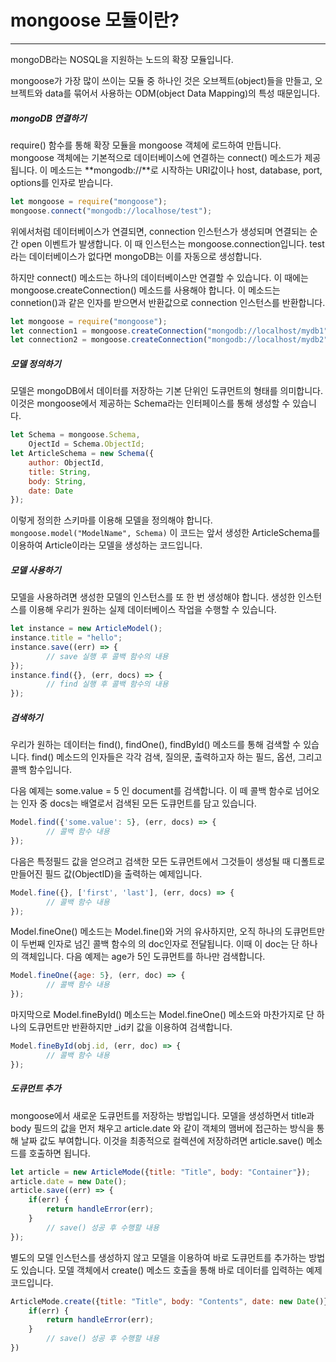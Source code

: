 # mongoose 모듈이란?
---
mongoDB라는 NOSQL을 지원하는 노드의 확장 모듈입니다.

mongoose가 가장 많이 쓰이는 모듈 중 하나인 것은 오브젝트(object)들을 만들고, 오브젝트와 data를 묶어서 사용하는 ODM(object Data Mapping)의 특성 때문입니다.

##### mongoDB 연결하기
require() 함수를 통해 확장 모듈을 mongoose 객체에 로드하여 만듭니다.
mongoose 객체에는 기본적으로 데이터베이스에 연결하는 connect() 메소드가 제공됩니다. 이 메소드는 **mongodb://**로 시작하는 URI값이나 host, database, port, options를 인자로 받습니다.

``` javascript
let mongoose = require("mongoose");
mongoose.connect("mongodb://localhose/test");
```

위에서처럼 데이터베이스가 연결되면, connection 인스턴스가 생성되며 연결되는 순간 open 이벤트가 발생합니다. 이 때 인스턴스는 mongoose.connection입니다.
test라는 데이터베이스가 없다면 mongoDB는 이를 자동으로 생성합니다.

하지만 connect() 메소드는 하나의 데이터베이스만 연결할 수 있습니다.
이 때에는 mongoose.createConnection() 메소드를 사용해야 합니다.
이 메소드는 connetion()과 같은 인자를 받으면서 반환값으로 connection 인스턴스를 반환합니다.

``` javascript
let mongoose = require("mongoose");
let connection1 = mongoose.createConnection("mongodb://localhost/mydb1");
let connection2 = mongoose.createConnection("mongodb://localhost/mydb2");
```

##### 모델 정의하기
모델은 mongoDB에서 데이터를 저장하는 기본 단위인 도큐먼트의 형태를 의미합니다.
이것은 mongoose에서 제공하는 Schema라는 인터페이스를 통해 생성할 수 있습니다.
``` javascript
let Schema = mongoose.Schema, 
    OjectId = Schema.ObjectId;
let ArticleSchema = new Schema({
    author: ObjectId,
    title: String,
    body: String,
    date: Date
});
```

이렇게 정의한 스키마를 이용해 모델을 정의해야 합니다.
`mongoose.model("ModelName", Schema)`
이 코드는 앞서 생성한 ArticleSchema를 이용하여 Article이라는 모델을 생성하는 코드입니다.

##### 모델 사용하기

모델을 사용하려면 생성한 모델의 인스턴스를 또 한 번 생성해야 합니다. 생성한 인스턴스를 이용해 우리가 원하는 실제 데이터베이스 작업을 수행할 수 있습니다.
``` javascript
let instance = new ArticleModel();
instance.title = "hello";
instance.save((err) => {
        // save 실행 후 콜백 함수의 내용
});
instance.find({}, (err, docs) => {
        // find 실행 후 콜백 함수의 내용
});
```

##### 검색하기

우리가 원하는 데이터는 find(), findOne(), findByld() 메소드를 통해 검색할 수 있습니다.
find() 메소드의 인자들은 각각 검색, 질의문, 출력하고자 하는 필드, 옵션, 그리고 콜백 함수입니다.

다음 예제는 some.value = 5 인 document를 검색합니다. 이 떼 콜백 함수로 넘어오는 인자 중 docs는 배열로서 검색된 모든 도큐먼트를 담고 있습니다.

``` javascript
Model.find({'some.value': 5}, (err, docs) => {
        // 콜백 함수 내용
});
```
다음은 특정필드 값을 얻으려고 검색한 모든 도큐먼트에서 그것들이 생성될 때 디폴트로 만들어진 필드 값(ObjectID)을 출력하는 예제입니다.
``` javascript
Model.fine({}, ['first', 'last'], (err, docs) => {
        // 콜백 함수 내용
});
```
Model.fineOne() 메소드는 Model.fine()와 거의 유사하지만, 오직 하나의 도큐먼트만이 두번째 인자로 넘긴 콜백 함수의 의 doc인자로 전달됩니다. 이때 이 doc는 단 하나의 객체입니다. 다음 예제는 age가 5인 도큐먼트를 하나만 검색합니다.
``` javascript
Model.fineOne({age: 5}, (err, doc) => {
        // 콜백 함수 내용
});
```
마지막으로 Model.fineById() 메소드는 Model.fineOne() 메소드와 마찬가지로 단 하나의 도큐먼트만 반환하지만 _id키 값을 이용하여 검색합니다.
``` javascript
Model.fineById(obj.id, (err, doc) => {
        // 콜백 함수 내용
});
```

##### 도큐먼트 추가
mongoose에서 새로운 도큐먼트를 저장하는 방법입니다.
모델을 생성하면서 title과 body 필드의 값을 먼저 채우고 article.date 와 같이 객체의 맴버에 접근하는 방식을 통해 날짜 값도 부여합니다. 이것을 최종적으로 컬렉션에 저장하려면 article.save() 메소드를 호출하면 됩니다.
``` javascript
let article = new ArticleMode({title: "Title", body: "Container"});
article.date = new Date();
article.save((err) => {
    if(err) {
        return handleError(err);
    }
        // save() 성공 후 수행할 내용
});
```
별도의 모델 인스턴스를 생성하지 않고 모델을 이용하여 바로 도큐먼트를 추가하는 방법도 있습니다. 모델 객체에서 create() 메소드 호출을 통해 바로 데이터를 입력하는 예제 코드입니다.

``` javascript
ArticleMode.create({title: "Title", body: "Contents", date: new Date()}, (err)=> {
    if(err) {
        return handleError(err);
    }
        // save() 성공 후 수행할 내용
})
```